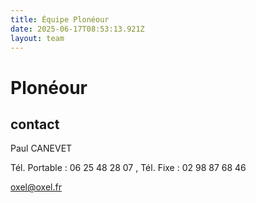 ```yaml
---
title: Équipe Plonéour 
date: 2025-06-17T08:53:13.921Z
layout: team
---
```


# Plonéour 



## contact 

Paul CANEVET

Tél. Portable : 06 25 48 28 07 , Tél. Fixe : 02 98 87 68 46

oxel@oxel.fr

